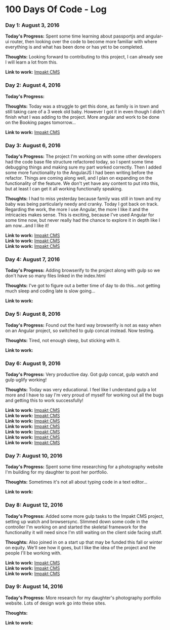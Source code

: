 # 100 Days Of Code - Log

### Day 1: August 3, 2016

**Today's Progress:** Spent some time learning about passportjs and angular-ui router, then looking over the code to become more familiar with where everything is and what has been done or has yet to be completed.

**Thoughts:** Looking forward to contributing to this project, I can already see I will learn a lot from this.

**Link to work:** [Impakt CMS](https://github.com/Impakt-cms/Impakt_cms/commit/65ff98b1c5f885fcf65f6af6b65120000fa59b66)

### Day 2: August 4, 2016

**Today's Progress:** 

**Thoughts:** Today was a struggle to get this done, as family is in town and still taking care of a 3 week old baby. However I got it in even though I didn't finish what I was adding to the project. More angular and work to be done on the Booking pages tomorrow...

**Link to work:** [Impakt CMS](https://github.com/Impakt-cms/Impakt_cms/commit/993c614e9e2f8934f21284da221ec0a6af0f3918)

### Day 3: August 6, 2016

**Today's Progress:** The project I'm working on with some other developers had the code base file structure refactored today, so I spent some time debugging things and making sure my part worked correctly. Then I added some more functionality to the AngularJS I had been writing before the refactor. Things are coming along well, and I plan on expanding on the functionality of the feature. We don't yet have any content to put into this, but at least I can get it all working functionally speaking.

**Thoughts:** I had to miss yesterday because family was still in town and my baby was being particularly needy and cranky. Today I got back on track. Regarding the work, the more I use Angular, the more I like it and the intricacies makes sense. This is exciting, because I've used Angular for some time now, but never really had the chance to explore it in depth like I am now...and I like it!

**Link to work:** [Impakt CMS](https://github.com/Impakt-cms/Impakt_cms/commit/682c3d844e713317be4abc28779d06cdf0acc459)  
**Link to work:** [Impakt CMS](https://github.com/Impakt-cms/Impakt_cms/commit/bc9a1a22580bc9deb32d4074d711dffa14ca9ca3)  
**Link to work:** [Impakt CMS](https://github.com/Impakt-cms/Impakt_cms/commit/7ff8f431f40d526fc320eceffb532fe3e31cded5)

### Day 4: August 7, 2016

**Today's Progress:** Adding browserify to the project along with gulp so we don't have so many files linked in the index.html

**Thoughts:** I've got to figure out a better time of day to do this...not getting much sleep and coding late is slow going...

**Link to work:** 

### Day 5: August 8, 2016

**Today's Progress:** Found out the hard way browserify is not as easy when on an Angular project, so switched to gulp concat instead. Now testing.

**Thoughts:** Tired, not enough sleep, but sticking with it.

**Link to work:** 

### Day 6: August 9, 2016

**Today's Progress:** Very productive day. Got gulp concat, gulp watch and gulp uglify working!

**Thoughts:** Today was very educational. I feel like I understand gulp a lot more and I have to say I'm very proud of myself for working out all the bugs and getting this to work successfully!

**Link to work:** [Impakt CMS](https://github.com/Impakt-cms/Impakt_cms/commit/37043fa3bec50eef8c4f269ff0a25287587e3405)  
**Link to work:** [Impakt CMS](https://github.com/Impakt-cms/Impakt_cms/commit/c08df56340be928d8c1cd362d68a9647115912ed)  
**Link to work:** [Impakt CMS](https://github.com/Impakt-cms/Impakt_cms/commit/24f356b92440ea5fc43da8b4857ded9ab4794a49)  
**Link to work:** [Impakt CMS](https://github.com/Impakt-cms/Impakt_cms/commit/aa0247c83ad15fd35a56829391f62bd41001d454)  
**Link to work:** [Impakt CMS](https://github.com/Impakt-cms/Impakt_cms/commit/05289b621a6580b4353b01b5f885e9ac6769f138)  
**Link to work:** [Impakt CMS](https://github.com/Impakt-cms/Impakt_cms/commit/ac8dcd2e85eaa308211fe15bd4938cff459a2f63)  
**Link to work:** [Impakt CMS](https://github.com/Impakt-cms/Impakt_cms/commit/b72b3e7ef5b88c92f8f99b0916393acc80e8b0bc)

### Day 7: August 10, 2016

**Today's Progress:** Spent some time researching for a photography website I'm building for my daughter to post her portfolio.

**Thoughts:** Sometimes it's not all about typing code in a text editor...

**Link to work:**

### Day 8: August 12, 2016

**Today's Progress:** Added some more gulp tasks to the Impakt CMS project, setting up watch and browsersync. Slimmed down some code in the controller I'm working on and started the skeletal framework for the functionality it will need since I'm still waiting on the client side facing stuff.

**Thoughts:** Also joined in on a start up that may be funded this fall or winter on equity. We'll see how it goes, but I like the idea of the project and the people I'll be working with.

**Link to work:** [Impakt CMS](https://github.com/Impakt-cms/Impakt_cms/commit/42dd515bd523b4f1dc0858ac94b14352f132cb07)  
**Link to work:** [Impakt CMS](https://github.com/Impakt-cms/Impakt_cms/commit/dfecb6244aff81e6f592b26b5a572f96104f0ce1)  
**Link to work:** [Impakt CMS](https://github.com/Impakt-cms/Impakt_cms/commit/c32775895202aa71924822d6920168bdec3f06a6)

### Day 9: August 14, 2016

**Today's Progress:** More research for my daughter's photography portfolio website. Lots of design work go into these sites.

**Thoughts:** 

**Link to work:** 